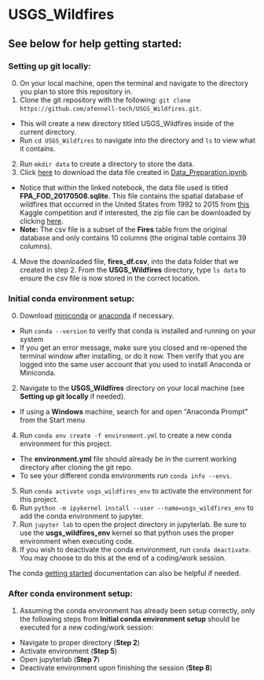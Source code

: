 # USGS_Wildfires

## See below for help getting started: 

### Setting up git locally:
0. On your local machine, open the terminal and navigate to the directory you plan to store this repository in.
1. Clone the git repository with the following: `git clone https://github.com/afennell-tech/USGS_Wildfires.git`.
- This will create a new directory titled USGS_Wildfires inside of the current directory.
- Run `cd USGS_Wildfires` to navigate into the directory and `ls` to view what it contains.
2. Run `mkdir data` to create a directory to store the data.
3. Click [here](https://drive.google.com/file/d/1sdfNJyBJ6jOEdY8QqayVqwXGMGV9rV0Z/view?usp=sharing) to download the data file created in [Data_Preparation.ipynb](https://github.com/afennell-tech/USGS_Wildfires/blob/main/Data_Preparation.ipynb).
- Notice that within the linked notebook, the data file used is titled **FPA_FOD_20170508.sqlite**. This file contains the spatial database of wildfires that occurred in the United States from 1992 to 2015 from [this](https://www.kaggle.com/rtatman/188-million-us-wildfires) Kaggle competition and if interested, the zip file can be downloaded by clicking [here](https://www.kaggle.com/rtatman/188-million-us-wildfires/download).
- **Note:** The csv file is a subset of the **Fires** table from the original database and only contains 10 columns (the original table contains 39 columns).
4. Move the downloaded file, **fires_df.csv**, into the data folder that we created in step 2. From the **USGS_Wildfires** directory, type `ls data` to ensure the csv file is now stored in the correct location.  

### Initial conda environment setup:
0. Download [miniconda](https://docs.conda.io/en/latest/miniconda.html) or [anaconda](https://www.anaconda.com/products/individual#Downloads) if necessary.
- Run `conda --version` to verify that conda is installed and running on your system
- If you get an error message, make sure you closed and re-opened the terminal window after installing, or do it now. Then verify that you are logged into the same user account that you used to install Anaconda or Miniconda. 
2. Navigate to the **USGS_Wildfires** directory on your local machine (see **Setting up git locally** if needed).
- If using a **Windows** machine, search for and open "Anaconda Prompt" from the Start menu
4. Run `conda env create -f environment.yml` to create a new conda environment for this project.
- The **environment.yml** file should already be in the current working directory after cloning the git repo.
- To see your different conda environments run `conda info --envs`.
5. Run `conda activate usgs_wildfires_env` to activate the environment for this project.
6. Run `python -m ipykernel install --user --name=usgs_wildfires_env` to add the conda environment to jupyter.
7. Run `jupyter lab` to open the project directory in jupyterlab. Be sure to use the **usgs_wildfires_env** kernel so that python uses the proper environment when executing code. 
8. If you wish to deactivate the conda environment, run `conda deactivate`. You may choose to do this at the end of a coding/work session.

The conda [getting started](https://conda.io/projects/conda/en/latest/user-guide/getting-started.html#starting-conda) documentation can also be helpful if needed. 

### After conda environment setup: 
1. Assuming the conda environment has already been setup correctly, only the following steps from **Initial conda environment setup** should be executed for a new coding/work session: 
- Navigate to proper directory (**Step 2**)
- Activate environment (**Step 5**)
- Open jupyterlab (**Step 7**)
- Deactivate environment upon finishing the session (**Step 8**)
